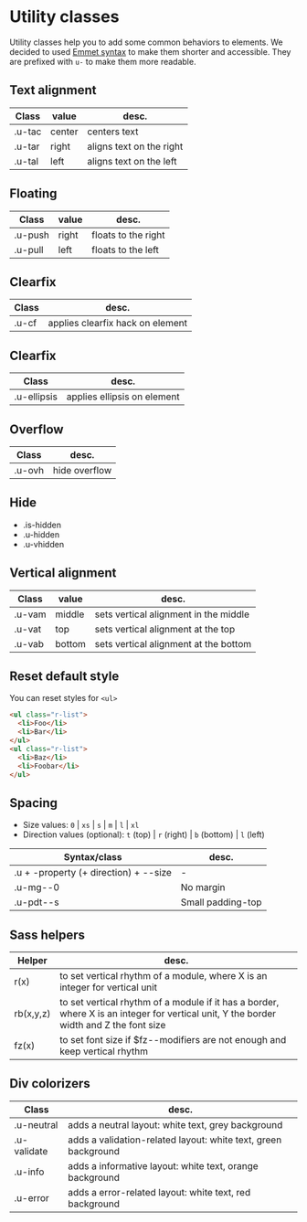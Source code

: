 # Utility classes

Utility classes help you to add some common behaviors to elements. We decided to used [Emmet syntax](http://docs.emmet.io/abbreviations/syntax/) to make them shorter and accessible. They are prefixed with <code>u-</code> to make them more readable.



## Text alignment

| Class  | value  | desc.                    |
|--------|--------|--------------------------|
| .u-tac | center | centers text             |
| .u-tar | right  | aligns text on the right |
| .u-tal | left   | aligns text on the left  |



## Floating

| Class   | value  | desc.               |
|---------|--------|---------------------|
| .u-push | right  | floats to the right |
| .u-pull | left   | floats to the left  |



## Clearfix

| Class   | desc.                            |
|---------|----------------------------------|
| .u-cf   | applies clearfix hack on element |



## Clearfix

| Class         | desc.                       |
|---------------|-----------------------------|
| .u-ellipsis   | applies ellipsis on element |



## Overflow

| Class    | desc.         |
|----------|---------------|
| .u-ovh   | hide overflow |



## Hide

* .is-hidden
* .u-hidden
* .u-vhidden



## Vertical alignment

| Class  | value  | desc.                                 |
|--------|--------|---------------------------------------|
| .u-vam | middle | sets vertical alignment in the middle |
| .u-vat | top    | sets vertical alignment at the top    |
| .u-vab | bottom | sets vertical alignment at the bottom |



## Reset default style

You can reset styles for `<ul>`

```html
<ul class="r-list">
  <li>Foo</li>
  <li>Bar</li>
</ul>
<ul class="r-list">
  <li>Baz</li>
  <li>Foobar</li>
</ul>
```


## Spacing

- Size values: <code>0</code> | <code>xs</code> | <code>s</code> | <code>m</code> | <code>l</code> | <code>xl</code>
- Direction values (optional): <code>t</code> (top) | <code>r</code> (right) | <code>b</code> (bottom) | <code>l</code> (left)

| Syntax/class                          | desc.             |
|---------------------------------------|-------------------|
| .u + -property (+ direction) + --size | -                 |
| .u-mg--0                              | No margin         |
| .u-pdt--s                             | Small padding-top |



## Sass helpers

| Helper    | desc.                                                                                                                                  |
|-----------|----------------------------------------------------------------------------------------------------------------------------------------|
| r(x)      | to set vertical rhythm of a module, where X is an integer for vertical unit                                                            |
| rb(x,y,z) | to set vertical rhythm of a module if it has a border, where X is an integer for vertical unit, Y the border width and Z the font size |
| fz(x)     | to set font size if $fz--modifiers are not enough and keep vertical rhythm                                                             |



## Div colorizers

| Class       | desc.                                                          |
|-------------|----------------------------------------------------------------|
| .u-neutral  | adds a neutral layout: white text, grey background             |
| .u-validate | adds a validation-related layout: white text, green background |
| .u-info     | adds a informative layout: white text, orange background       |
| .u-error    | adds a error-related layout: white text, red background        |
